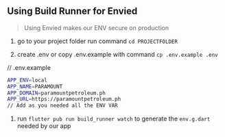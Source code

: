 ## Using Build Runner for Envied

> Using Envied makes our ENV secure on production

1. go to your project folder run command `cd PROJECTFOLDER`

1. create .env or copy .env.example with command `cp .env.example .env`

// .env.example

```sh
APP_ENV=local
APP_NAME=PARAMOUNT
APP_DOMAIN=paramountpetroleum.ph
APP_URL=https://paramountpetroleum.ph
// Add as you needed all the ENV VAR
```

1. run `flutter pub run build_runner watch` to generate the `env.g.dart` needed by our app
